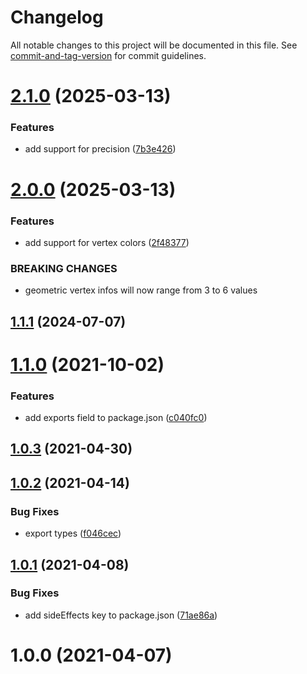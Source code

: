 # Changelog

All notable changes to this project will be documented in this file. See [commit-and-tag-version](https://github.com/absolute-version/commit-and-tag-version) for commit guidelines.

# [2.1.0](https://github.com/dmnsgn/geom-export-obj/compare/v2.0.0...v2.1.0) (2025-03-13)


### Features

* add support for precision ([7b3e426](https://github.com/dmnsgn/geom-export-obj/commit/7b3e42676a8bee89c78b53d371b1aebb7ba0c94e))



# [2.0.0](https://github.com/dmnsgn/geom-export-obj/compare/v1.1.1...v2.0.0) (2025-03-13)


### Features

* add support for vertex colors ([2f48377](https://github.com/dmnsgn/geom-export-obj/commit/2f483775e8ba10c9d70ead6b20df834323f20f0d))


### BREAKING CHANGES

* geometric vertex infos will now range from 3 to 6 values



## [1.1.1](https://github.com/dmnsgn/geom-export-obj/compare/v1.1.0...v1.1.1) (2024-07-07)



# [1.1.0](https://github.com/dmnsgn/geom-export-obj/compare/v1.0.3...v1.1.0) (2021-10-02)


### Features

* add exports field to package.json ([c040fc0](https://github.com/dmnsgn/geom-export-obj/commit/c040fc0bb9bb02624d1b7aa68d344bc796437649))



## [1.0.3](https://github.com/dmnsgn/geom-export-obj/compare/v1.0.2...v1.0.3) (2021-04-30)



## [1.0.2](https://github.com/dmnsgn/geom-export-obj/compare/v1.0.1...v1.0.2) (2021-04-14)


### Bug Fixes

* export types ([f046cec](https://github.com/dmnsgn/geom-export-obj/commit/f046cecfa66aac9372168a2f34e05e5e7ebf6930))



## [1.0.1](https://github.com/dmnsgn/geom-export-obj/compare/v1.0.0...v1.0.1) (2021-04-08)


### Bug Fixes

* add sideEffects key to package.json ([71ae86a](https://github.com/dmnsgn/geom-export-obj/commit/71ae86a1a7b6d95e0b59b6b164db57e6282d3c62))



# 1.0.0 (2021-04-07)
